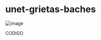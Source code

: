 # unet-grietas-baches
![image](https://github.com/user-attachments/assets/51c7ed52-e99d-4874-9ae1-4edf83a8f5e3)


CODIGO 
